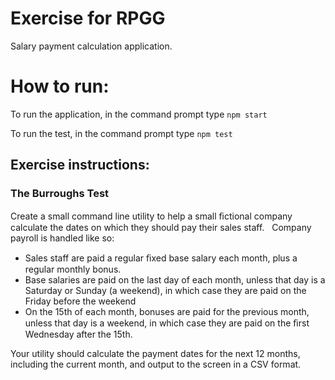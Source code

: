 # Exercise for RPGG
Salary payment calculation application.

# How to run:
To run the application, in the command prompt type ``` npm start ```

To run the test, in the command prompt type ``` npm test ```
  
## Exercise instructions:
### The Burroughs Test 

Create a small command line utility to help a small ﬁctional company calculate the dates on which they should pay their sales staff.  
Company payroll is handled like so: 
- Sales staff are paid a regular ﬁxed base salary each month, plus a regular
monthly bonus. 
- Base salaries are paid on the last day of each month, unless that day is a
Saturday or Sunday (a weekend), in which case they are paid on the Friday
before the weekend 
- On the 15th of each month, bonuses are paid for the previous month, unless
that day is a weekend, in which case they are paid on the ﬁrst Wednesday
after the 15th. 

Your utility should calculate the payment dates for the next 12 months, including the
current month, and output to the screen in a CSV format.
